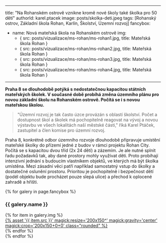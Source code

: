  ---
title: "Na Rohanském ostrově vznikne kromě nové školy také školka pro 50 dětí"
authorId: karel.ptacek
image: posts/skolka-deti.jpeg
tags: [Rohanský ostrov, Základní škola Rohan, Karlín, Školství, Územní rozvoj]
fancybox:
  - name: Nová mateřská škola na Rohanském ostrově
    img:
      - { src: posts/vizualizace/ms-rohan/ms-rohan1.jpg, title: Mateřská škola Rohan }
      - { src: posts/vizualizace/ms-rohan/ms-rohan2.jpg, title: Mateřská škola Rohan }
      - { src: posts/vizualizace/ms-rohan/ms-rohan3.jpg, title: Mateřská škola Rohan }
      - { src: posts/vizualizace/ms-rohan/ms-rohan4.jpg, title: Mateřská škola Rohan }
---

**Praha 8 se dlouhodobě potýká s nedostatečnou kapacitou státních mateřských školek. V současné době probíhá změna územního plánu pro novou základní školu na Rohanském ostrově. Počítá se i s novou mateřskou školou.**

>"Územní rozvoj je tak často úzce provázán s oblastí školství. Počet a dostupnost škol a školek má pochopitelně reagovat na vývoj a novou výstavbu ve všech lokalitách naší městské části," říká Karel Ptáček, zastupitel a člen komise pro územní rozvoj. 

Praha 8, konkrétně odbor územního rozvoje dlouhodobě připravuje umístění mateřské školky do přízemí jedné z budov v rámci projektu Rohan City. Počítá se s kapacitou dvou tříd (2x 24 dětí) a zázemím. Je ale nutné splnit řadu požadavků tak, aby dané prostory mohly využívat děti. Proto probíhají intenzivní jednání s budoucím vlastníkem objektů, ve kterých má být školka umístěna. Mezi zásadní věci patří například samostatný vstup do školky a dostatečné oslunění prostoru. Prioritou je pochopitelně i bezpečnost dětí (podél objektu bude procházet pouze slepá ulice) a přechod k oplocené zahradě a hřišti. 

{% for galery in page.fancybox %}
<div class="mt-4">
  <h3>{{ galery.name }}</h3>
  <div class="grid grid-cols-4 gap-4">
  {% for item in galery.img %}
    <div class="">
      <a data-fancybox="gallery" href="{% asset '{{ item.src }}' @path %}" data-caption="{{ item.title }}">{% asset '{{ item.src }}' magick:resize='200x150^' magick:gravity='center' magick:crop='200x150+0+0' class="rounded" %}</a>
    </div>
  {% endfor %}
  </div>
</div>
{% endfor %}


